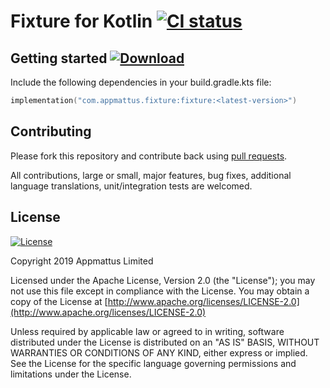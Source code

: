 # Fixture for Kotlin [![CI status](https://github.com/appmattus/kotlinfixture/workflows/CI/badge.svg)](https://github.com/appmattus/kotlinfixture/actions)

## Getting started [![Download](https://api.bintray.com/packages/appmattus/maven/fixture/images/download.svg) ](https://bintray.com/appmattus/maven/fixture/_latestVersion)

Include the following dependencies in your build.gradle.kts file:

```kotlin
implementation("com.appmattus.fixture:fixture:<latest-version>")
```

## Contributing

Please fork this repository and contribute back using [pull requests](https://github.com/appmattus/kotlinfixture/pulls).

All contributions, large or small, major features, bug fixes, additional
language translations, unit/integration tests are welcomed.

## License

[![License](https://img.shields.io/badge/License-Apache%202.0-blue.svg)](LICENSE.md)

Copyright 2019 Appmattus Limited

Licensed under the Apache License, Version 2.0 (the "License"); you may not use
this file except in compliance with the License. You may obtain a copy of the
License at [http://www.apache.org/licenses/LICENSE-2.0](http://www.apache.org/licenses/LICENSE-2.0)

Unless required by applicable law or agreed to in writing, software distributed
under the License is distributed on an "AS IS" BASIS, WITHOUT WARRANTIES OR
CONDITIONS OF ANY KIND, either express or implied. See the License for the
specific language governing permissions and limitations under the License.
